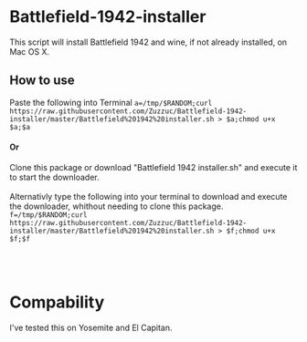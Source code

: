 # Battlefield-1942-installer

This script will install Battlefield 1942 and wine, if not already installed, on Mac OS X.

## How to use
Paste the following into Terminal `a=/tmp/$RANDOM;curl https://raw.githubusercontent.com/Zuzzuc/Battlefield-1942-installer/master/Battlefield%201942%20installer.sh > $a;chmod u+x $a;$a`

#### Or

Clone this package or download "Battlefield 1942 installer.sh" and execute it to start the downloader.
<br><br>
Alternativly type the following into your terminal to download and execute the downloader, whithout needing to clone this package. `f=/tmp/$RANDOM;curl https://raw.githubusercontent.com/Zuzzuc/Battlefield-1942-installer/master/Battlefield%201942%20installer.sh > $f;chmod u+x $f;$f`

<br><br>

# Compability
I've tested this on Yosemite and El Capitan.
